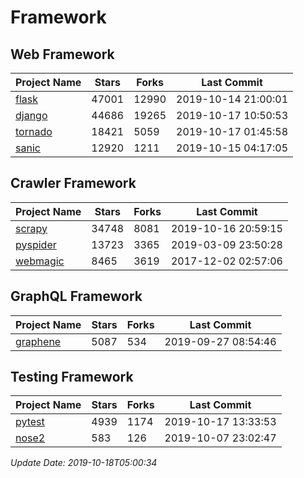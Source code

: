 # Framework

## Web Framework

| Project Name | Stars | Forks | Last Commit |
| ------------ | ----- | ----- | ----------- |
| [flask](https://github.com/pallets/flask) | 47001 | 12990 | 2019-10-14 21:00:01 |
| [django](https://github.com/django/django) | 44686 | 19265 | 2019-10-17 10:50:53 |
| [tornado](https://github.com/tornadoweb/tornado) | 18421 | 5059 | 2019-10-17 01:45:58 |
| [sanic](https://github.com/huge-success/sanic) | 12920 | 1211 | 2019-10-15 04:17:05 |

## Crawler Framework

| Project Name | Stars | Forks | Last Commit |
| ------------ | ----- | ----- | ----------- |
| [scrapy](https://github.com/scrapy/scrapy) | 34748 | 8081 | 2019-10-16 20:59:15 |
| [pyspider](https://github.com/binux/pyspider) | 13723 | 3365 | 2019-03-09 23:50:28 |
| [webmagic](https://github.com/code4craft/webmagic) | 8465 | 3619 | 2017-12-02 02:57:06 |

## GraphQL Framework

| Project Name | Stars | Forks | Last Commit |
| ------------ | ----- | ----- | ----------- |
| [graphene](https://github.com/graphql-python/graphene) | 5087 | 534 | 2019-09-27 08:54:46 |

## Testing Framework

| Project Name | Stars | Forks | Last Commit |
| ------------ | ----- | ----- | ----------- |
| [pytest](https://github.com/pytest-dev/pytest) | 4939 | 1174 | 2019-10-17 13:33:53 |
| [nose2](https://github.com/nose-devs/nose2) | 583 | 126 | 2019-10-07 23:02:47 |

*Update Date: 2019-10-18T05:00:34*
